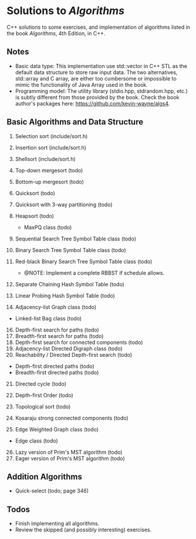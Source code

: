 # Solutions to *Algorithms*

C++ solutions to some exercises, and implementation of algorithms listed in the book *Algorithms*, 4th Edition, in C++.

## Notes

- Basic data type: This implementation use std::vector in C++ STL as the default data structure to store raw input data. The two alternatives, std::array and C array, are either too cumbersome or impossible to mimic the functionality of Java Array used in the book.
- Programming model: The utility library (stdio.hpp, stdrandom.hpp, etc.) is subtly different from those provided by the book. Check the book author's packages here: https://github.com/kevin-wayne/algs4.

## Basic Algorithms and Data Structure

1. Selection sort (include/sort.h)
2. Insertion sort (include/sort.h)
3. Shellsort (include/sort.h)
4. Top-down mergesort (todo)
5. Bottom-up mergesort (todo)
6. Quicksort (todo)
7. Quicksort with 3-way partitioning (todo)
8. Heapsort (todo)
    - MaxPQ class (todo)

9. Sequential Search Tree Symbol Table class (todo)
11. Binary Search Tree Symbol Table class (todo)
12. Red-black Binary Search Tree Symbol Table class (todo)
    - @NOTE: Implement a complete RBBST if schedule allows.
13. Separate Chaining Hash Symbol Table (todo)
14. Linear Probing Hash Symbol Table (todo)

15. Adjacency-list Graph class (todo)
  - Linked-list Bag class (todo)
16. Depth-first search for paths (todo)
17. Breadth-first search for paths (todo)
18. Depth-first search for connected components (todo)
19. Adjacency-list Directed Digraph class (todo)
20. Reachability / Directed Depth-first search (todo)
  - Depth-first directed paths (todo)
  - Breadth-first directed paths (todo)
21. Directed cycle (todo)
22. Depth-first Order (todo)
23. Topological sort (todo)
24. Kosaraju strong connected components (todo)

25. Edge Weighted Graph class (todo)
  - Edge class (todo)
26. Lazy version of Prim's MST algorithm (todo)
27. Eager version of Prim's MST algorithm (todo) 

## Addition Algorithms

- Quick-select (todo; page 346)

## Todos

- Finish implementing all algorithms.
- Review the skipped (and possibly interesting) exercises.
